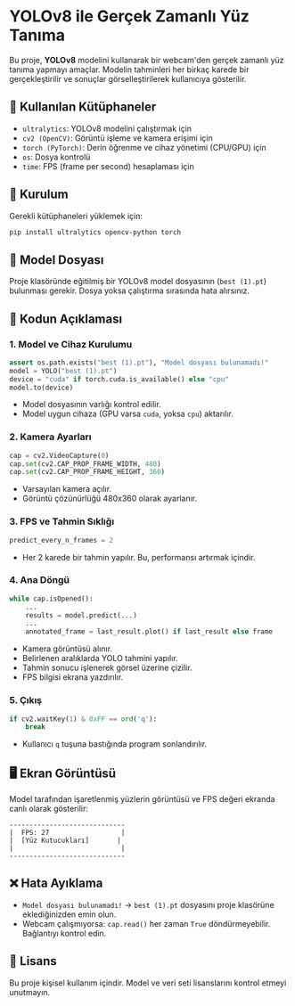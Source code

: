 
# YOLOv8 ile Gerçek Zamanlı Yüz Tanıma

Bu proje, **YOLOv8** modelini kullanarak bir webcam'den gerçek zamanlı yüz tanıma yapmayı amaçlar. Modelin tahminleri her birkaç karede bir gerçekleştirilir ve sonuçlar görselleştirilerek kullanıcıya gösterilir.

## 🧠 Kullanılan Kütüphaneler

- `ultralytics`: YOLOv8 modelini çalıştırmak için
- `cv2 (OpenCV)`: Görüntü işleme ve kamera erişimi için
- `torch (PyTorch)`: Derin öğrenme ve cihaz yönetimi (CPU/GPU) için
- `os`: Dosya kontrolü
- `time`: FPS (frame per second) hesaplaması için

## 🔧 Kurulum

Gerekli kütüphaneleri yüklemek için:

```bash
pip install ultralytics opencv-python torch
```

## 📁 Model Dosyası

Proje klasöründe eğitilmiş bir YOLOv8 model dosyasının (`best (1).pt`) bulunması gerekir. Dosya yoksa çalıştırma sırasında hata alırsınız.

## 🚀 Kodun Açıklaması

### 1. Model ve Cihaz Kurulumu

```python
assert os.path.exists("best (1).pt"), "Model dosyası bulunamadı!"
model = YOLO("best (1).pt")
device = "cuda" if torch.cuda.is_available() else "cpu"
model.to(device)
```

- Model dosyasının varlığı kontrol edilir.
- Model uygun cihaza (GPU varsa `cuda`, yoksa `cpu`) aktarılır.

### 2. Kamera Ayarları

```python
cap = cv2.VideoCapture(0)
cap.set(cv2.CAP_PROP_FRAME_WIDTH, 480)
cap.set(cv2.CAP_PROP_FRAME_HEIGHT, 360)
```

- Varsayılan kamera açılır.
- Görüntü çözünürlüğü 480x360 olarak ayarlanır.

### 3. FPS ve Tahmin Sıklığı

```python
predict_every_n_frames = 2
```

- Her 2 karede bir tahmin yapılır. Bu, performansı artırmak içindir.

### 4. Ana Döngü

```python
while cap.isOpened():
    ...
    results = model.predict(...)
    ...
    annotated_frame = last_result.plot() if last_result else frame
```

- Kamera görüntüsü alınır.
- Belirlenen aralıklarda YOLO tahmini yapılır.
- Tahmin sonucu işlenerek görsel üzerine çizilir.
- FPS bilgisi ekrana yazdırılır.

### 5. Çıkış

```python
if cv2.waitKey(1) & 0xFF == ord('q'):
    break
```

- Kullanıcı `q` tuşuna bastığında program sonlandırılır.

## 🖥️ Ekran Görüntüsü

Model tarafından işaretlenmiş yüzlerin görüntüsü ve FPS değeri ekranda canlı olarak gösterilir:

```
-----------------------------
|  FPS: 27                  |
|  [Yüz Kutucukları]       |
|                           |
-----------------------------
```

## ❌ Hata Ayıklama

- `Model dosyası bulunamadı!` → `best (1).pt` dosyasını proje klasörüne eklediğinizden emin olun.
- Webcam çalışmıyorsa: `cap.read()` her zaman `True` döndürmeyebilir. Bağlantıyı kontrol edin.

## 📜 Lisans

Bu proje kişisel kullanım içindir. Model ve veri seti lisanslarını kontrol etmeyi unutmayın.
